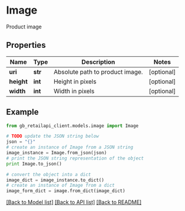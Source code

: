 # Image

Product image

## Properties
Name | Type | Description | Notes
------------ | ------------- | ------------- | -------------
**uri** | **str** | Absolute path to product image. | [optional] 
**height** | **int** | Height in pixels | [optional] 
**width** | **int** | Width in pixels | [optional] 

## Example

```python
from gb_retailapi_client.models.image import Image

# TODO update the JSON string below
json = "{}"
# create an instance of Image from a JSON string
image_instance = Image.from_json(json)
# print the JSON string representation of the object
print Image.to_json()

# convert the object into a dict
image_dict = image_instance.to_dict()
# create an instance of Image from a dict
image_form_dict = image.from_dict(image_dict)
```
[[Back to Model list]](../README.md#documentation-for-models) [[Back to API list]](../README.md#documentation-for-api-endpoints) [[Back to README]](../README.md)



